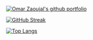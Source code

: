 [![Omar Zaoujal's github portfolio](https://user-images.githubusercontent.com/71842820/175283278-f6ab119f-cf8b-43f6-b08d-6ee7d9b2cb48.png)
](https://github.com/omarZaoujal99)

[![GitHub Streak](https://github-readme-streak-stats.herokuapp.com?user=omarZaoujal99&theme=cobalt&hide_border=true&date_format=M%20j%5B%2C%20Y%5D&background=010AFF00&stroke=FF1045&border=FF1045&ring=FF1045&fire=010AFF&currStreakNum=FF1045&sideNums=FBD385&currStreakLabel=FBD385&sideLabels=FBD385&dates=010AFF)](https://git.io/streak-stats)

[![Top Langs](https://github-readme-stats.vercel.app/api/top-langs/?username=omarZaoujal99&layout=compact)](https://github.com/omarZaoujal99/github-readme-stats)
